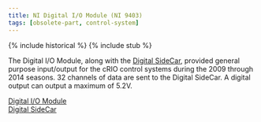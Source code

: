```yaml
---
title: NI Digital I/O Module (NI 9403)
tags: [obsolete-part, control-system]
---
```


{% include historical %}
{% include stub %}

The Digital I/O Module, along with the [Digital SideCar](/wiki/digital-sidecar), provided general purpose input/output for the cRIO control systems during the 2009 through 2014 seasons. 32 channels of data are sent to the Digital SideCar. A digital output can output a maximum of 5.2V.

[Digital I/O Module](https://web.archive.org/web/20170720195845/http://first.wpi.edu/FRC/digital.html "https://web.archive.org/web/20170720195845/http://first.wpi.edu/FRC/digital.html")  
[Digital SideCar](https://web.archive.org/web/20170720201529/http://first.wpi.edu/FRC/digitalsidecar.html "https://web.archive.org/web/20170720201529/http://first.wpi.edu/FRC/digitalsidecar.html")
